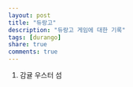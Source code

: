 ```yaml
---
layout: post
title: "듀랑고"
description: "듀랑고 게임에 대한 기록"
tags: [durango]
share: true
comments: true
---
```



1. 감귤 우스터 섬